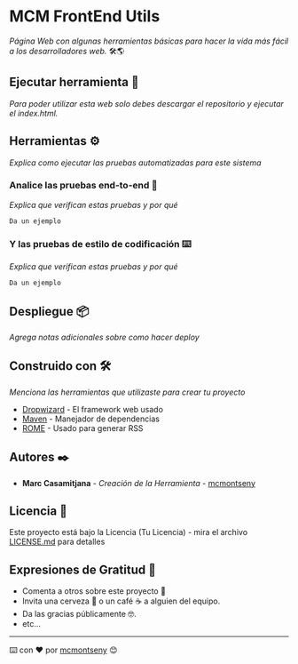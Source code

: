# MCM FrontEnd Utils

_Página Web con algunas herramientas básicas para hacer la vida más fácil a los desarrolladores web._ 🛠️🌎 

## Ejecutar herramienta 🚀

_Para poder utilizar esta web solo debes descargar el repositorio y ejecutar el index.html._

## Herramientas ⚙️

_Explica como ejecutar las pruebas automatizadas para este sistema_

### Analice las pruebas end-to-end 🔩

_Explica que verifican estas pruebas y por qué_

```
Da un ejemplo
```

### Y las pruebas de estilo de codificación ⌨️

_Explica que verifican estas pruebas y por qué_

```
Da un ejemplo
```

## Despliegue 📦

_Agrega notas adicionales sobre como hacer deploy_

## Construido con 🛠️

_Menciona las herramientas que utilizaste para crear tu proyecto_

* [Dropwizard](http://www.dropwizard.io/1.0.2/docs/) - El framework web usado
* [Maven](https://maven.apache.org/) - Manejador de dependencias
* [ROME](https://rometools.github.io/rome/) - Usado para generar RSS

## Autores ✒️

* **Marc Casamitjana** - *Creación de la Herramienta* - [mcmontseny](https://github.com/mcmontseny)

## Licencia 📄

Este proyecto está bajo la Licencia (Tu Licencia) - mira el archivo [LICENSE.md](LICENSE.md) para detalles

## Expresiones de Gratitud 🎁

* Comenta a otros sobre este proyecto 📢
* Invita una cerveza 🍺 o un café ☕ a alguien del equipo. 
* Da las gracias públicamente 🤓.
* etc...

---
⌨️ con ❤️ por [mcmontseny](https://github.com/mcmontseny) 😊
